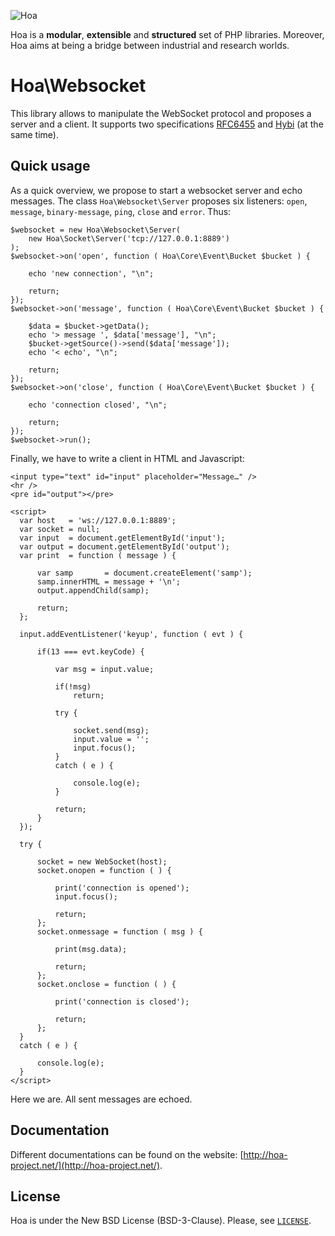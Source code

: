 ![Hoa](http://static.hoa-project.net/Image/Hoa_small.png)

Hoa is a **modular**, **extensible** and **structured** set of PHP libraries.
Moreover, Hoa aims at being a bridge between industrial and research worlds.

# Hoa\Websocket

This library allows to manipulate the WebSocket protocol and proposes a server
and a client. It supports two specifications
[RFC6455](https://tools.ietf.org/html/rfc6455) and
[Hybi](https://tools.ietf.org/wg/hybi/draft-ietf-hybi-thewebsocketprotocol/) (at
the same time).

## Quick usage

As a quick overview, we propose to start a websocket server and echo messages.
The class `Hoa\Websocket\Server` proposes six listeners: `open`, `message`,
`binary-message`, `ping`, `close` and `error`. Thus:

    $websocket = new Hoa\Websocket\Server(
        new Hoa\Socket\Server('tcp://127.0.0.1:8889')
    );
    $websocket->on('open', function ( Hoa\Core\Event\Bucket $bucket ) {

        echo 'new connection', "\n";

        return;
    });
    $websocket->on('message', function ( Hoa\Core\Event\Bucket $bucket ) {

        $data = $bucket->getData();
        echo '> message ', $data['message'], "\n";
        $bucket->getSource()->send($data['message']);
        echo '< echo', "\n";

        return;
    });
    $websocket->on('close', function ( Hoa\Core\Event\Bucket $bucket ) {

        echo 'connection closed', "\n";

        return;
    });
    $websocket->run();

Finally, we have to write a client in HTML and Javascript:

    <input type="text" id="input" placeholder="Message…" />
    <hr />
    <pre id="output"></pre>

    <script>
      var host   = 'ws://127.0.0.1:8889';
      var socket = null;
      var input  = document.getElementById('input');
      var output = document.getElementById('output');
      var print  = function ( message ) {

          var samp       = document.createElement('samp');
          samp.innerHTML = message + '\n';
          output.appendChild(samp);

          return;
      };

      input.addEventListener('keyup', function ( evt ) {

          if(13 === evt.keyCode) {

              var msg = input.value;

              if(!msg)
                  return;

              try {

                  socket.send(msg);
                  input.value = '';
                  input.focus();
              }
              catch ( e ) {

                  console.log(e);
              }

              return;
          }
      });

      try {

          socket = new WebSocket(host);
          socket.onopen = function ( ) {

              print('connection is opened');
              input.focus();

              return;
          };
          socket.onmessage = function ( msg ) {

              print(msg.data);

              return;
          };
          socket.onclose = function ( ) {

              print('connection is closed');

              return;
          };
      }
      catch ( e ) {

          console.log(e);
      }
    </script>

Here we are. All sent messages are echoed.

## Documentation

Different documentations can be found on the website:
[http://hoa-project.net/](http://hoa-project.net/).

## License

Hoa is under the New BSD License (BSD-3-Clause). Please, see
[`LICENSE`](http://hoa-project.net/LICENSE).
